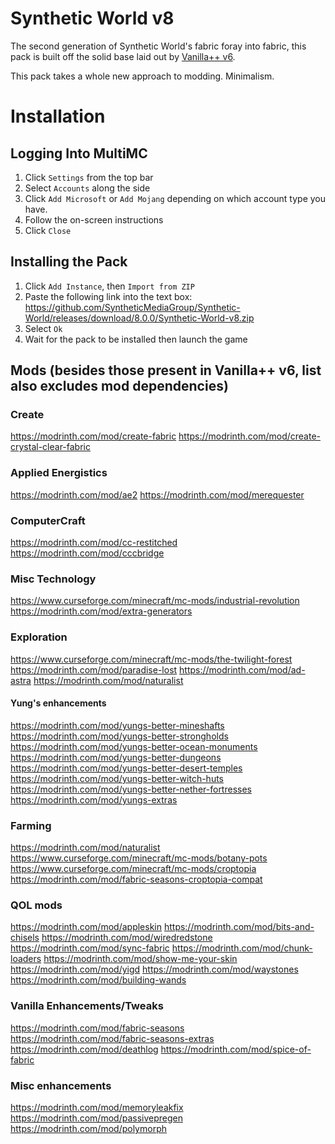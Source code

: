 # Synthetic World v8
The second generation of Synthetic World's fabric foray into fabric, this pack is built off the solid base laid out by [Vanilla++ v6](https://github.com/SyntheticMediaGroup/Vanilla-Plus-Plus/tree/1.19.2).

This pack takes a whole new approach to modding. Minimalism.

# Installation
## Logging Into MultiMC
1) Click `Settings` from the top bar
2) Select `Accounts` along the side
3) Click `Add Microsoft` or `Add Mojang` depending on which account type you have.
4) Follow the on-screen instructions
5) Click `Close`

## Installing the Pack
1. Click `Add Instance`, then `Import from ZIP`
2. Paste the following link into the text box: https://github.com/SyntheticMediaGroup/Synthetic-World/releases/download/8.0.0/Synthetic-World-v8.zip
3. Select `Ok`
4. Wait for the pack to be installed then launch the game

## Mods (besides those present in Vanilla++ v6, list also excludes mod dependencies)
### Create
https://modrinth.com/mod/create-fabric
https://modrinth.com/mod/create-crystal-clear-fabric

### Applied Energistics
https://modrinth.com/mod/ae2
https://modrinth.com/mod/merequester

### ComputerCraft
https://modrinth.com/mod/cc-restitched
https://modrinth.com/mod/cccbridge

### Misc Technology
https://www.curseforge.com/minecraft/mc-mods/industrial-revolution
https://modrinth.com/mod/extra-generators

### Exploration
https://www.curseforge.com/minecraft/mc-mods/the-twilight-forest
https://modrinth.com/mod/paradise-lost
https://modrinth.com/mod/ad-astra
https://modrinth.com/mod/naturalist

#### Yung's enhancements
https://modrinth.com/mod/yungs-better-mineshafts
https://modrinth.com/mod/yungs-better-strongholds
https://modrinth.com/mod/yungs-better-ocean-monuments
https://modrinth.com/mod/yungs-better-dungeons
https://modrinth.com/mod/yungs-better-desert-temples
https://modrinth.com/mod/yungs-better-witch-huts
https://modrinth.com/mod/yungs-better-nether-fortresses
https://modrinth.com/mod/yungs-extras

### Farming
https://modrinth.com/mod/naturalist
https://www.curseforge.com/minecraft/mc-mods/botany-pots
https://www.curseforge.com/minecraft/mc-mods/croptopia
https://modrinth.com/mod/fabric-seasons-croptopia-compat

### QOL mods
https://modrinth.com/mod/appleskin
https://modrinth.com/mod/bits-and-chisels
https://modrinth.com/mod/wiredredstone
https://modrinth.com/mod/sync-fabric
https://modrinth.com/mod/chunk-loaders
https://modrinth.com/mod/show-me-your-skin
https://modrinth.com/mod/yigd
https://modrinth.com/mod/waystones
https://modrinth.com/mod/building-wands

### Vanilla Enhancements/Tweaks
https://modrinth.com/mod/fabric-seasons
https://modrinth.com/mod/fabric-seasons-extras
https://modrinth.com/mod/deathlog
https://modrinth.com/mod/spice-of-fabric

### Misc enhancements
https://modrinth.com/mod/memoryleakfix
https://modrinth.com/mod/passivepregen
https://modrinth.com/mod/polymorph

